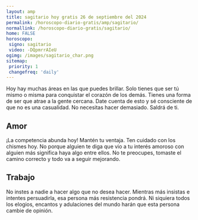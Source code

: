 ```yaml
---
layout: amp
title: sagitario hoy gratis 26 de septiembre del 2024 
permalink: /horoscopo-diario-gratis/amp/sagitario/
normallink: /horoscopo-diario-gratis/sagitario/
home: FALSE
horoscopo:
 signo: sagitario
 video: -DQpmrrAIeU
ogimg: /images/sagitario_char.png
sitemap:
 priority: 1
 changefreq: 'daily'
---
```



Hoy hay muchas áreas en las que puedes brillar. Solo tienes que ser tú mismo o misma para conquistar el corazón de los demás. Tienes una forma de ser que atrae a la gente cercana. Date cuenta de esto y sé consciente de que no es una casualidad. No necesitas hacer demasiado. Saldrá de ti.

## Amor

¡La competencia abunda hoy! Mantén tu ventaja. Ten cuidado con los chismes hoy. No porque alguien te diga que vio a tu interés amoroso con alguien más significa haya algo entre ellos. No te preocupes, tomaste el camino correcto y todo va a seguir mejorando.

## Trabajo

No instes a nadie a hacer algo que no desea hacer. Mientras más insistas e intentes persuadirla, esa persona más resistencia pondrá. Ni siquiera todos los elogios, encantos y adulaciones del mundo harán que esta persona cambie de opinión.